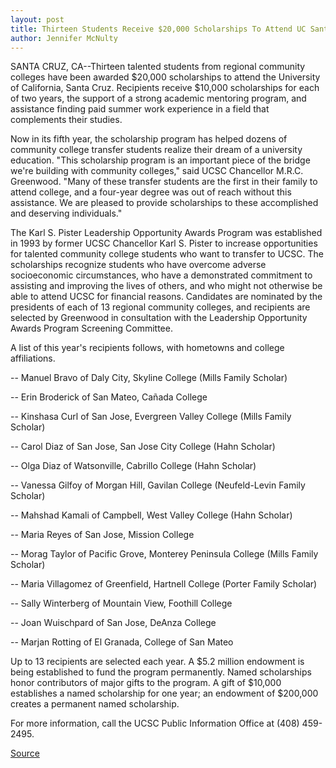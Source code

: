 ```yaml
---
layout: post
title: Thirteen Students Receive $20,000 Scholarships To Attend UC Santa Cruz From The Karl S. Pister Leadership Opportunity Awards Program
author: Jennifer McNulty
---
```


SANTA CRUZ, CA--Thirteen talented students from regional community  colleges have been awarded $20,000 scholarships to attend the University of  California, Santa Cruz. Recipients receive $10,000 scholarships for each of  two years, the support of a strong academic mentoring program, and  assistance finding paid summer work experience in a field that complements  their studies.

Now in its fifth year, the scholarship program has helped dozens of  community college transfer students realize their dream of a university  education. "This scholarship program is an important piece of the bridge  we're building with community colleges," said UCSC Chancellor M.R.C.  Greenwood. "Many of these transfer students are the first in their family to  attend college, and a four-year degree was out of reach without this  assistance. We are pleased to provide scholarships to these accomplished  and deserving individuals."

The Karl S. Pister Leadership Opportunity Awards Program was  established in 1993 by former UCSC Chancellor Karl S. Pister to increase  opportunities for talented community college students who want to transfer  to UCSC. The scholarships recognize students who have overcome adverse  socioeconomic circumstances, who have a demonstrated commitment to  assisting and improving the lives of others, and who might not otherwise be  able to attend UCSC for financial reasons. Candidates are nominated by the  presidents of each of 13 regional community colleges, and recipients are  selected by Greenwood in consultation with the Leadership Opportunity  Awards Program Screening Committee.

A list of this year's recipients follows, with hometowns and college  affiliations.

\-- Manuel Bravo of Daly City, Skyline College (Mills Family Scholar)

\-- Erin Broderick of San Mateo, Cañada College

\-- Kinshasa Curl of San Jose, Evergreen Valley College (Mills Family  Scholar)

\-- Carol Diaz of San Jose, San Jose City College (Hahn Scholar)

\-- Olga Diaz of Watsonville, Cabrillo College (Hahn Scholar)

\-- Vanessa Gilfoy of Morgan Hill, Gavilan College (Neufeld-Levin  Family Scholar)

\-- Mahshad Kamali of Campbell, West Valley College (Hahn Scholar)

\-- Maria Reyes of San Jose, Mission College

\-- Morag Taylor of Pacific Grove, Monterey Peninsula College (Mills  Family Scholar)

\-- Maria Villagomez of Greenfield, Hartnell College (Porter Family  Scholar)

\-- Sally Winterberg of Mountain View, Foothill College

\-- Joan Wuischpard of San Jose, DeAnza College

\-- Marjan Rotting of El Granada, College of San Mateo

Up to 13 recipients are selected each year. A $5.2 million endowment  is being established to fund the program permanently. Named scholarships  honor contributors of major gifts to the program. A gift of $10,000  establishes a named scholarship for one year; an endowment of $200,000  creates a permanent named scholarship.

For more information, call the UCSC Public Information Office at (408)  459-2495.

[Source](http://www1.ucsc.edu/news_events/press_releases/archive/96-97/05-97/052997-Thirteen_students_r.html "Permalink to 052997-Thirteen_students_r")
